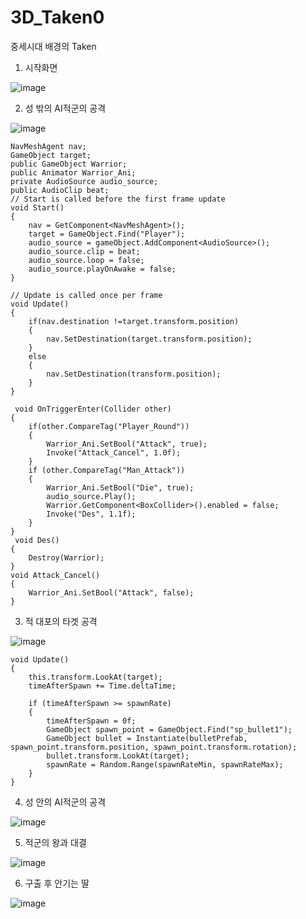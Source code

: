 # 3D_Taken0
 
중세시대 배경의 Taken

1. 시작화면

![image](https://user-images.githubusercontent.com/48191157/71571785-682d4800-2b1f-11ea-8fa7-b6a7896377bb.png)

2. 성 밖의 AI적군의 공격

![image](https://user-images.githubusercontent.com/48191157/71571787-6cf1fc00-2b1f-11ea-9613-f8879920e436.png)

    NavMeshAgent nav;
    GameObject target;
    public GameObject Warrior;
    public Animator Warrior_Ani;
    private AudioSource audio_source;
    public AudioClip beat;
    // Start is called before the first frame update
    void Start()
    {
        nav = GetComponent<NavMeshAgent>();
        target = GameObject.Find("Player");
        audio_source = gameObject.AddComponent<AudioSource>();
        audio_source.clip = beat;
        audio_source.loop = false;
        audio_source.playOnAwake = false;
    }

    // Update is called once per frame
    void Update()
    {
        if(nav.destination !=target.transform.position)
        {
            nav.SetDestination(target.transform.position);
        }
        else
        {
            nav.SetDestination(transform.position);
        }
    }

     void OnTriggerEnter(Collider other)
    {
        if(other.CompareTag("Player_Round"))
        {        
            Warrior_Ani.SetBool("Attack", true);
            Invoke("Attack_Cancel", 1.0f);         
        }
        if (other.CompareTag("Man_Attack"))
        {
            Warrior_Ani.SetBool("Die", true);
            audio_source.Play();
            Warrior.GetComponent<BoxCollider>().enabled = false;
            Invoke("Des", 1.1f);           
        }       
    }
     void Des()
    {
        Destroy(Warrior);
    }    
    void Attack_Cancel()
    {
        Warrior_Ani.SetBool("Attack", false);
    }

3. 적 대포의 타겟 공격

![image](https://user-images.githubusercontent.com/48191157/71571795-79765480-2b1f-11ea-9db5-d721067189c3.png)

    void Update()
    {
        this.transform.LookAt(target);
        timeAfterSpawn += Time.deltaTime;

        if (timeAfterSpawn >= spawnRate)
        {
            timeAfterSpawn = 0f;
            GameObject spawn_point = GameObject.Find("sp_bullet1");
            GameObject bullet = Instantiate(bulletPrefab, spawn_point.transform.position, spawn_point.transform.rotation);
            bullet.transform.LookAt(target);
            spawnRate = Random.Range(spawnRateMin, spawnRateMax);
        }
    }

4. 성 안의 AI적군의 공격

![image](https://user-images.githubusercontent.com/48191157/71571800-8004cc00-2b1f-11ea-8b37-8de1a1a2aae1.png)

5. 적군의 왕과 대결

![image](https://user-images.githubusercontent.com/48191157/71571829-a296e500-2b1f-11ea-8915-fd1dfc46238f.png)

6. 구출 후 안기는 딸

![image](https://user-images.githubusercontent.com/48191157/71571845-b5111e80-2b1f-11ea-8b88-0a05cd8314ff.png)
